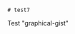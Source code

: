                                                                                                                                                                                                                                                                                           # test7
Test "graphical-gist"